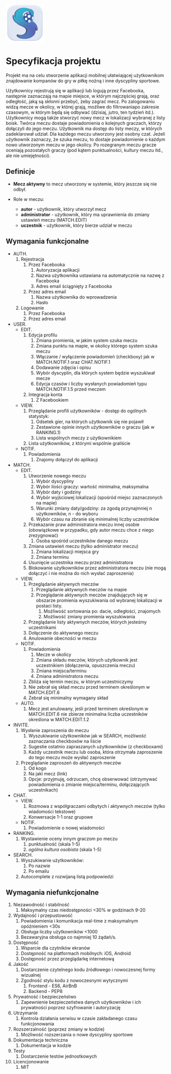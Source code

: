 ![Squad logo](https://github.com/kkanska/squad/blob/master/static/squad_logo.png)


# Specyfikacja projektu

Projekt ma na celu stworzenie aplikacji mobilnej ułatwiającej użytkownikom znajdowanie kompanów do gry w piłkę nożną i inne dyscypliny sportowe.


Użytkownicy rejestrują się w aplikacji lub logują przez Facebooka, następnie zaznaczają na mapie miejsce, w którym najczęściej grają,
oraz odległość, jaką są skłonni przebyć, żeby zagrać mecz. Po zalogowaniu widzą mecze w okolicy, w której grają,
możliwe do filtrowaniapo zakresie czasowym, w którym będą się odbywać (dzisiaj, jutro, ten tydzień itd.).
Użytkownicy mogą także stworzyć nowy mecz w lokalizacji wybranej z listy boisk.
Twórca meczu dostaje powiadomienia o kolejnych graczach, którzy dołączyli do jego meczu.
Użytkownik ma dostęp do listy meczy, w których zadeklarował udział.
Dla każdego meczu utworzony jest osobny czat.
Jeżeli użytkownik zaznaczy, że szuka meczu, to dostaje powiadomienie o każdym nowo utworzonym meczu w jego okolicy.
Po rozegranym meczu gracze oceniają pozostałych graczy (pod kątem punktualności, kultury meczu itd., ale nie umiejętności).



## Definicje 

* **Mecz aktywny** to mecz utworzony w systemie, który jeszcze się nie odbył.

* Role w meczu:
    - **autor** - użytkownik, który utworzył mecz
    - **administrator** - użytkownik, który ma uprawnienia do zmiany ustawień meczu (MATCH.EDIT)
    - **uczestnik** - użytkownik, który bierze udział w meczu

## Wymagania funkcjonalne

* AUTH.
    1. Rejestracja
        1. Przez Facebooka
             1. Autoryzacja aplikacji
             2. Nazwa użytkownika ustawiana na automatycznie na nazwę z Facebooka
             3. Adres email ściągnięty z Facebooka
        1. Przez adres email
             1. Nazwa użytkownika do wprowadzenia
             2. Hasło
    2. Logowanie
        1. Przez Facebooka
        2. Przez adres email
* USER.
    - EDIT.
        1. Edycja profilu
            1. Zmiana promienia, w jakim system szuka meczu
            2. Zmiana punktu na mapie, w okolicy którego system szuka meczu
            3. Włączanie / wyłączenie powiadomień (checkboxy) jak w MATCH.NOTIF.1 oraz CHAT.NOTIF.1
            4. Dodawanie zdjęcia i opisu
            5. Wybór dyscyplin, dla których system będzie wyszukiwał mecze
            6. Edycja czasów i liczby wysłanych powiadomień typu MATCH.NOTIF.1.5 przed meczem
        2. Integracja konta
            1. Z Facebookiem
    - VIEW.
        1. Przeglądanie profili użytkowników - dostęp do ogólnych statystyk:
            1. Odsetek gier, na których użytkownik się nie pojawił
            2. Zestawione opinie innych użytkowników o graczu (jak w RANKING.1)
            3. Lista wspólnych meczy z użytkownikiem
        4. Lista użytkowników, z którymi wspólnie graliście
    - NOTIF.
        1. Powiadomienia
            1. Znajomy dołączył do aplikacji
* MATCH.
    - EDIT.
        1. Utworzenie nowego meczu
            1. Wybór dyscypliny
            2. Wybór ilości graczy: wartość minimalna, maksymalna
            3. Wybór daty i godziny
            4. Wybór wyjściowej lokalizacji (spośród miejsc zaznaczonych na mapie)
            5. Warunki zmiany daty/godziny: za zgodą przynajmniej n użytkowników, n - do wyboru
            6. Wybór czasu na zbranie się minimalnej liczby uczestników 
        2. Przekazanie praw administratora meczu innej osobie (obowiązkowe w przypadku, gdy autor meczu chce z niego zrezygnować)
            1. Osoba spośród uczestników danego meczu
        3. Zmiana ustawień meczu (tylko administrator meczu)
            1. Zmiana lokalizacji miejsca gry
            2. Zmiana terminu
        4. Usunięcie uczestnika meczu przez administratora
        5. Blokowanie użytkowników przez administratora meczu (nie mogą dołączyć i nie można do nich wysłać zaproszenia)
    - VIEW.
        1. Przeglądanie aktywnych meczów
            1. Przeglądanie aktywnych meczów na mapie
            2. Przeglądanie aktywnych meczów znajdujących się w obszarze promienia wyszukiwania od wybranej lokalizacji w postaci listy. 
                1. Możliwość sortowania po: dacie, odległości, znajomych
                2. Możliwość zmiany promienia wyszukiwania
        2. Przeglądanie listy aktywnych meczów, których jesteśmy uczestnikami
        3. Dołączenie do aktywnego meczu
        4. Anulowanie obecności w meczu
    - NOTIF.
        1. Powiadomienia
            1. Mecze w okolicy
            2. Zmiana składu meczów, których użytkownik jest uczestnikiem (dołączenia, opuszczenia meczu)
            3. Zmiana miejsca/terminu
            4. Zmiana administratora meczu
        5. Zbliża się termin meczu, w którym uczestniczymy
        6. Nie zebrał się skład meczu przed terminem określonym w MATCH.EDIT.6
        7. Zebrał się minimalny wymagany skład
    - AUTO.
        1. Mecz jest anulowany, jeśli przed terminem określonym w MATCH.EDIT.6 nie zbierze minimalna liczba uczestników określona w MATCH.EDIT.1.2
* INVITE.
    1. Wysłanie zaproszenia do meczu
        1. Wyszukiwanie użytkowników jak w SEARCH, możliwość zaznaczania checkboxów na liście
        2. Sugestie ostatnio zapraszanych użytkowników (z checkboxami)
        3. Każdy uczestnik meczu lub osoba, która otrzymała zaproszenie do tego meczu może wysłać zaproszenie
    2. Przeglądanie zaproszeń do aktywnych meczów
        1. Od kogo
        2. Na jaki mecz (link)
        3. Opcje: przyjmuję, odrzucam, chcę obserwować (otrzymywać powiadomienia o zmianie miejsca/terminu, dołączających uczestnikach)
* CHAT.
    - VIEW.
        1. Rozmowa z współgraczami odbytych i aktywnych meczów (tylko wiadomości tekstowe)
        2. Konwersacje 1-1 oraz grupowe
    - NOTIF.
        1. Powiadomienie o nowej wiadomości
* RANKING.
    1. Wystawienie oceny innym graczom po meczu
        1. punktualność (skala 1-5)
        2. *ogólna kultura osobista* (skala 1-5)
* SEARCH.
    1. Wyszukiwanie użytkowników:
        1. Po nazwie
        2. Po emailu
    2. Autocomplete z rozwijaną listą podpowiedzi


## Wymagania niefunkcjonalne

1. Niezawodność i stabilność
    1. Maksymalny czas niedostępności &lt;30% w godzinach 9-20
2. Wydajność i przepustowość
    1. Powiadomienia i komunikacja real-time z maksymalnym opóźnieniem &lt;30s
    2. Obsługa liczby użytkowników &lt;1000
    3. Bezawaryjna obsługa co najmniej 10 żądań/s. 
3. Dostępność
    1. Wsparcie dla czytników ekranów
    2. Dostępność na platformach mobilnych: iOS, Android
    3. Dostępność przez przeglądarkę internetową
4. Jakość
    1. Dostarczenie czytelnego kodu źródłowego i nowoczesnej formy wizualnej
    2. Zgodność stylu kodu z nowoczesnymi wytycznymi
        1. Frontend - ES6, AirBnB
        2. Backend - PEP8
5. Prywatność i bezpieczeństwo
    1. Zapewnienie bezpieczeństwa danych użytkowników i ich prywatności poprzez szyfrowanie i autoryzację
6. Utrzymanie
    1. Kontrola działania serwisu w czasie zakładanego czasu funkcjonowania
7. Rozszerzalność (poprzez zmiany w kodzie)
    1. Możliwość rozszerzania o nowe dyscypliny sportowe
8. Dokumentacja techniczna
    1. Dokumentacja w kodzie
9. Testy
    1. Dostarczenie testów jednostkowych
10. Licencjonowanie
    1. MIT
